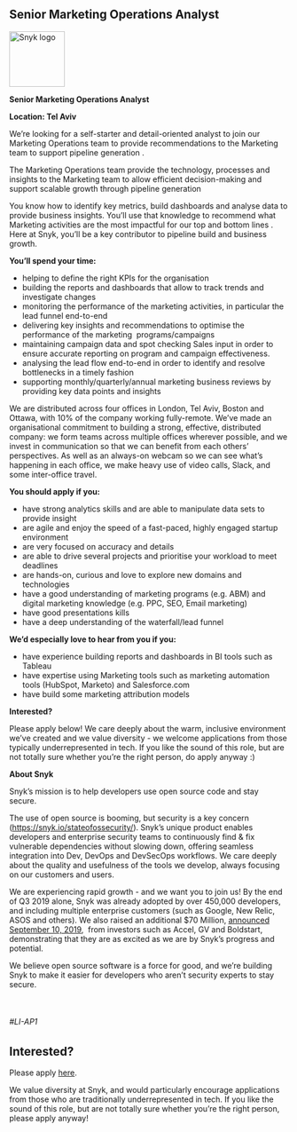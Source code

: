 Senior Marketing Operations Analyst
---

<img src="https://res.cloudinary.com/snyk/image/upload/v1537345894/press-kit/brand/logo-black.png" width="100" alt="Snyk logo" />

<p><strong>Senior Marketing Operations Analyst</strong></p>
<p><strong>Location: </strong><strong>Tel Aviv </strong></p>
<p><span style="font-weight: 400;">We’re looking for a </span><span style="font-weight: 400;">self-starter and detail-oriented analyst </span><span style="font-weight: 400;">to join our </span><span style="font-weight: 400;">Marketing Operations</span><span style="font-weight: 400;"> team to</span><span style="font-weight: 400;"> provide recommendations to the Marketing team to support pipeline generation</span> <span style="font-weight: 400;">.</span></p>
<p><span style="font-weight: 400;">The Marketing Operations team provide the technology, processes and insights to the Marketing team to allow efficient decision-making and support scalable growth through pipeline generation </span></p>
<p><span style="font-weight: 400;">You know how to </span><span style="font-weight: 400;">identify key metrics, build dashboards and analyse data to provide business insights</span><span style="font-weight: 400;">. You’ll use that knowledge to </span><span style="font-weight: 400;">recommend what Marketing activities are the most impactful for our top and bottom lines </span><span style="font-weight: 400;">. Here at Snyk, you’ll </span><span style="font-weight: 400;">be a key contributor to pipeline build and business growth.</span><span style="font-weight: 400;"> </span></p>
<p><strong>You’ll spend your time:</strong></p>
<ul>
<li style="font-weight: 400;"><span style="font-weight: 400;">helping to define the right KPIs for the organisation</span></li>
<li style="font-weight: 400;"><span style="font-weight: 400;">building the reports and dashboards that allow to track trends and investigate changes</span></li>
<li style="font-weight: 400;"><span style="font-weight: 400;">monitoring the performance of the marketing activities, in particular the lead funnel end-to-end</span></li>
<li style="font-weight: 400;"><span style="font-weight: 400;">delivering key insights and recommendations to optimise the performance of the marketing  programs/campaigns</span></li>
<li style="font-weight: 400;"><span style="font-weight: 400;">maintaining campaign data and spot checking Sales input in order to ensure accurate reporting on program and campaign effectiveness</span><span style="font-weight: 400;">.</span></li>
<li style="font-weight: 400;"><span style="font-weight: 400;">analysing the lead flow end-to-end in order to identify and resolve bottlenecks in a timely fashion</span></li>
<li style="font-weight: 400;"><span style="font-weight: 400;">supporting monthly/quarterly/annual marketing business reviews by providing key data points and insights</span></li>
</ul>
<p><span style="font-weight: 400;">We are distributed across four offices in London, Tel Aviv, Boston and Ottawa, with 10% of the company working fully-remote. We’ve made an organisational commitment to building a strong, effective, distributed company: we form teams across multiple offices wherever possible, and we invest in communication so that we can benefit from each others’ perspectives. As well as an always-on webcam so we can see what’s happening in each office, we make heavy use of video calls, Slack, and some inter-office travel.</span></p>
<p><strong>You should apply if you:</strong></p>
<ul>
<li><span style="font-weight: 400;">have strong analytics skills and are able to manipulate data sets to provide insight </span></li>
<li style="font-weight: 400;"><span style="font-weight: 400;">are agile and enjoy the speed of a fast-paced, highly engaged startup environment</span></li>
<li style="font-weight: 400;"><span style="font-weight: 400;">are very focused on accuracy and details</span></li>
<li style="font-weight: 400;"><span style="font-weight: 400;">are able to drive several projects and prioritise your workload to meet deadlines   </span></li>
<li style="font-weight: 400;"><span style="font-weight: 400;">are hands-on, curious and love to explore new domains and technologies</span></li>
<li style="font-weight: 400;"><span style="font-weight: 400;">have a good understanding of marketing programs (e.g. ABM) and digital marketing knowledge (e.g. PPC, SEO, Email marketing)</span></li>
<li style="font-weight: 400;"><span style="font-weight: 400;">have good presentations kills</span></li>
<li style="font-weight: 400;"><span style="font-weight: 400;">have a deep understanding of the waterfall/lead funnel</span></li>
</ul>
<p><strong>We’d especially love to hear from you if you:</strong></p>
<ul>
<li style="font-weight: 400;"><span style="font-weight: 400;">have experience building reports and dashboards in BI tools such as Tableau</span></li>
<li style="font-weight: 400;"><span style="font-weight: 400;">have expertise using Marketing tools such as marketing automation tools (HubSpot, Marketo) and Salesforce.com</span></li>
<li style="font-weight: 400;"><span style="font-weight: 400;">have build some marketing attribution models </span></li>
</ul>
<p><strong>Interested?</strong></p>
<p><span style="font-weight: 400;">Please apply below! We care deeply about the warm, inclusive environment we’ve created and we value diversity - we welcome applications from those typically underrepresented in tech. If you like the sound of this role, but are not totally sure whether you’re the right person, do apply anyway :)</span></p>
<p><strong>About Snyk</strong></p>
<p><span style="font-weight: 400;">Snyk’s mission is to help developers use open source code and stay secure. </span></p>
<p><span style="font-weight: 400;">The use of open source is booming, but security is a key concern (</span><a href="https://snyk.io/stateofossecurity/"><span style="font-weight: 400;">https://snyk.io/stateofossecurity/</span></a><span style="font-weight: 400;">). Snyk’s unique product enables developers and enterprise security teams to continuously find &amp; fix vulnerable dependencies without slowing down, offering seamless integration into Dev, DevOps and DevSecOps workflows. </span><span style="font-weight: 400;">We care deeply about the quality and usefulness of the tools we develop, always focusing on our customers and users. </span></p>
<p><span style="font-weight: 400;">We are experiencing rapid growth - and we want you to join us! By the end of Q3 2019 alone, Snyk was already adopted by over 450,000 developers, and including multiple enterprise customers (such as Google, New Relic, ASOS and others). </span><span style="font-weight: 400;">We also raised an additional $70 Million, </span><a href="https://en.globes.co.il/en/article-open-source-security-platform-snyk-raises-70m-1001300189"><span style="font-weight: 400;">announced September 10, 2019</span></a><span style="font-weight: 400;">,  from investors such as Accel, GV and Boldstart, demonstrating that they are as excited as we are by Snyk’s progress and potential</span><span style="font-weight: 400;">.</span></p>
<p><span style="font-weight: 400;">We believe open source software is a force for good, and we’re building Snyk to make it easier for developers who aren’t security experts to stay secure.</span></p>
<p> </p>
<h6><em>#LI-AP1</em></h6>

Interested?
---

Please apply [here](https://boards.greenhouse.io/snyk/jobs/4567550002#app).

We value diversity at Snyk, and would particularly encourage applications from those who are traditionally underrepresented in tech.
If you like the sound of this role, but are not totally sure whether you’re the right person, please apply anyway!

